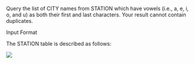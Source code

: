 Query the list of CITY names from STATION which have vowels (i.e., a, e, i, o, and u) as both their first and last characters. Your result cannot contain duplicates.

Input Format

The STATION table is described as follows:

![](https://s3.amazonaws.com/hr-challenge-images/9336/1449345840-5f0a551030-Station.jpg)
